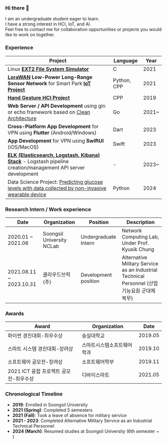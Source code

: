 ### Hi there 👋
I am an undergraduate student eager to learn.  
I have a strong interest in HCI, IoT, and AI.  
Feel free to contact me for collaboration opportunities or projects you would like to work on together.  

<!--
**gjlee0802/gjlee0802** is a ✨ _special_ ✨ repository because its `README.md` (this file) appears on your GitHub profile.

Here are some ideas to get you started:

- 🔭 I’m currently working on ...
- 🌱 I’m currently learning ...
- 👯 I’m looking to collaborate on ...
- 🤔 I’m looking for help with ...
- 💬 Ask me about ...
- 📫 How to reach me: ...
- 😄 Pronouns: ...
- ⚡ Fun fact: ...
-->


### Experience

| Project | Language | Year |
|---------|----------|------|
| Linux **[EXT2 File System Simulator](https://github.com/gjlee0802/EXT2_File_System)** | C | 2021 |
| **[LoraWAN](https://github.com/gjlee0802/toiot-lora-gateway-driver/tree/main) Low-Power Long-Range Sensor Network** for Smart Park **[IoT Project](http://www.ntrexgo.com/archives/40437)** | Python, CPP | 2021 |
| **[Hand Gesture HCI Project](https://github.com/gjlee0802/3d_interact/tree/master)** | CPP | 2019 |
| **Web Server / API Development** using gin or echo framework based on [Clean Architecture](https://github.com/gjlee0802/web-tuto-with-gin/tree/v3) | Go | 2021~ |
| **Cross-Platform App Development** for VPN using **Flutter** (Android/Windows) | Dart | 2023 |
| **App Development** for VPN using **SwiftUI** (iOS/MacOS) | Swift | 2023 |
| **[ELK (Elasticsearch, Logstash, Kibana) Stack](https://github.com/gjlee0802/ElasticStack-Kafka-Docker-Study)** - Logstash pipeline creation/management API server development | - | 2023~ |
| Data Science Project: [Predicting glucose levels with data collected by non-invasive wearable device](https://github.com/gjlee0802/engineering-digital-biomarkers) | Python | 2024 |

### Research Intern / Work experience
|Date|Organization|Position|Description|
|----|------------|--------|-----------|
|2020.01 ~ 2021.06|Soongsil University NCLab|Undergraduate Intern|Network Computing Lab, Under Prof. Kyusik Chung|
|2021.08.11 ~ 2023.10.31|클라우드브릭(주)|Development position|Alternative Military Service as an Industrial Technical Personnel  (산업기능요원 군대체 복무)|

### Awards
|Award|Organization|Date|
|-----|------------|----|
|파이썬 경진대회-최우수상|숭실대학교|2019.05|
|스마트 시스템 경진대회-장려상|스마트시스템소프트웨어학과|2019.10|
|소프트웨어 공모전-장려상|소프트웨어학부|2019.11|
|2021 ICT 융합 프로젝트 공모전-최우수상|디바이스마트|2021.05|

### Chronological Timeline
- **2019**: Enrolled in Soongsil University
- **2021 (Spring)**: Completed 5 semesters
- **2021 (Fall)**: Took a leave of absence for military service
- **2021 - 2023**: Completed Alternative Military Service as an Industrial Technical Personnel
- **2024 (March)**: Resumed studies at Soongsil University (6th semester ~ )
